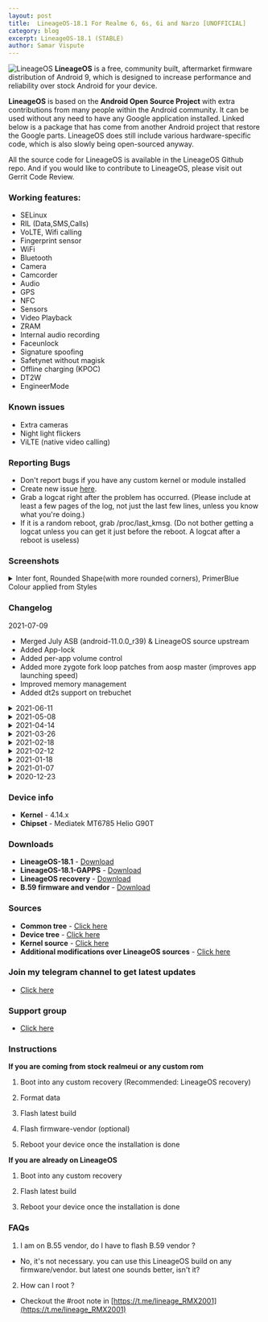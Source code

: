 ```yaml
---
layout: post
title:  LineageOS-18.1 For Realme 6, 6s, 6i and Narzo [UNOFFICIAL]
category: blog
excerpt: LineageOS-18.1 (STABLE)
author: Samar Vispute
---
```


![LineageOS](http://samarv-121.github.io/images/lineageos.png)
**LineageOS** is a free, community built, aftermarket firmware distribution of Android 9, which is designed to increase performance and reliability over stock Android for your device.

**LineageOS** is based on the **Android Open Source Project** with extra contributions from many people within the Android community. It can be used without any need to have any Google application installed. Linked below is a package that has come from another Android project that restore the Google parts. LineageOS does still include various hardware-specific code, which is also slowly being open-sourced anyway.

All the source code for LineageOS is available in the LineageOS Github repo. And if you would like to contribute to LineageOS, please visit out Gerrit Code Review.

### Working features:
* SELinux
* RIL (Data,SMS,Calls)
* VoLTE, Wifi calling
* Fingerprint sensor
* WiFi
* Bluetooth
* Camera
* Camcorder
* Audio
* GPS
* NFC
* Sensors
* Video Playback
* ZRAM
* Internal audio recording
* Faceunlock
* Signature spoofing
* Safetynet without magisk
* Offline charging (KPOC)
* DT2W
* EngineerMode
 
### Known issues
* Extra cameras
* Night light flickers
* ViLTE (native video calling)

### Reporting Bugs
* Don't report bugs if you have any custom kernel or module installed
* Create new issue [here](https://github.com/SamarV-121/android_device_realme_RMX2001/issues).
* Grab a logcat right after the problem has occurred. (Please include at least a few pages of the log, not just the last few lines, unless you know what you're doing.)
* If it is a random reboot, grab /proc/last_kmsg. (Do not bother getting a logcat unless you can get it just before the reboot. A logcat after a reboot is useless)

### Screenshots
<details>
<summary>Inter font, Rounded Shape(with more rounded corners), PrimerBlue Colour applied from Styles</summary>
<div id="images">
<img class="screenshot" src="https://i.imgur.com/RQQ8cRW.png">
<img class="screenshot" src="https://i.imgur.com/gRiVXeM.png">
<img class="screenshot" src="https://i.imgur.com/Y1JQJt0.png">
<img class="screenshot" src="https://i.imgur.com/NZaTF6T.png">
<img class="screenshot" src="https://i.imgur.com/jCvpJm0.png">
<img class="screenshot" src="https://i.imgur.com/WKw1NGS.png">
<img class="screenshot" src="https://i.imgur.com/jhcD5rk.png">
<img class="screenshot" src="https://i.imgur.com/sJXEbe8.png">
<img class="screenshot" src="https://i.imgur.com/uIxOYkX.png">
<img class="screenshot" src="https://i.imgur.com/O5Q5cNx.png">
<img class="screenshot" src="https://i.imgur.com/SuPpT74.png">
<img class="screenshot" src="https://i.imgur.com/MdtwCgI.png">
</div>
</details>

### Changelog
2021-07-09
* Merged July ASB (android-11.0.0_r39) & LineageOS source upstream
* Added App-lock
* Added per-app volume control
* Added more zygote fork loop patches from aosp master (improves app launching speed)
* Improved memory management
* Added dt2s support on trebuchet

<details>
<summary>2021-06-11</summary>
<p><ul>
<li>Renamed LineageOS version to 18.1-plus</li>
<li>Merged June ASB (android-11.0.0_r38) & LineageOS source upstream</li>
<li>Added seperate inbuilt gapps build</li>
<li>Added Inter,GoogleSans,OneplusSlate,SamsungOne fonts to Styles</li>
<li>Added new PrimerBlue theme to Styles/Colour</li>
<li>Added Rounded and RoundedRect Icon shapes with more rounded corners to Styles/Shape</li>
<li>Fixed long press key reboot</li>
<li>Fixed audio in Wifi calls</li>
<li>Replaced GameMode with PerformanceProfile along with the addition of PowerSaving profile</li>
<li>Updated CameraGo to the latest version</li>
<li>Allowed user to add/remove QS with one click</li>
<li>Added option to restrict USB when the device is locked (to Settings/Privacy/Trust)</li>
<li>Added reboot to fastboot option in power menu</li>
<li>Added power menu customizations (airplane mode, screenshot, lockdown, bugreport, user switcher)</li>
</ul></p>
</details>

<details>
<summary>2021-05-08</summary>
<p><ul>
<li>May security patch and LineageOS source upstream</li>
<li>Added performance profile (Enable Game Mode from Realme Settings to activate it)</li>
<li>Added exFAT and NTFS support</li>
<li>UI and app launching performace improvements</li>
<li>Added Charging limit control</li>
<li>Fixed "can't wakeup device in offline charging mode"</li>
<li>Added new UI default accent and background colors</li>
<li>Misc improvements</li>
</ul></p>
</details>

<details>
<summary>2021-04-14</summary>
<p><ul>
<li>Source built kernel</li>
<li>April security patch and LineageOS source upstream</li>
<li>Improved overall performance</li>
<li>Faster app launching</li>
<li>Added live FPS meter</li>
<li>Fixed unexpected disconnects from weak 5 GHz Wi-Fi networks</li>
<li>Enabled WiFi calling</li>
<li>Many misc improvements</li>
</ul></p>
</details>

<details>
<summary>2021-03-26</summary>
<p><ul>
<li>March security patch and LineageOS source upstream</li>
<li>Added Realme Settings (check above screenshot for features)</li>
<li>Added new faceunlock impl with 3rd party apps support</li>
<li>Added typographic lockscreen clock face</li>
<li>Added long screenshot support</li>
<li>Fixed lag whilst recording screen</li>
<li>Updated power profile config</li>
<li>Misc improvements</li>
</ul></p>
</details>

<details>
<summary>2021-02-18</summary>
<p><ul>
<li>Enforced SELinux</li>
<li>Added OnePlus Launcher as a default launcher</li>
<li>Misc improvements</li>
</ul></p>
</details>

<details>
<summary>2021-02-12</summary>
<p><ul>
<li>February security patch</li>
<li>Lineage source upstream</li>
<li>Enabled encryption</li>
<li>Revamped power menu with a blurred background</li>
<li>Improved quick settings and notification shade appearance</li>
<li>Added iOS blue accent color and dark background color</li>
<li>Added Three finger swipe to screenshot support</li>
<li>Misc improvements</li>
</ul></p>
</details>

<details>
<summary>2021-01-18</summary>
<p><ul>
<li>Jan Security patch</li>
<li>Lineage Source upstream</li>
<li>Fixed NFC (on EU varient ofc)</li>
<li>Fixed KPOC (Offline charging animation)</li>
<li>Fixed brightness levels</li>
<li>Fixed Hotspot</li>
<li>Fixed crash while setting On-device wallpapers</li>
<li>Boottime tunings</li>
<li>Misc improvements</li>
</ul></p>
</details>

<details>
<summary>2021-01-07</summary>
<p><ul>
<li>Fixed Video/Screen recording and other media related issues on B.53 vendor</li>
<li>Fixed issues with fingerprint scanner</li>
<li>Passes safetynet without magisk</li>
<li>Added option to switch refresh rates in Display settings</li>
<li>Fixed and enabled DT2W by default</li>
<li>Enabled GameMode by default</li>
<li>Disabled edge limit control interface (Fixes multitouch on edge issue)</li>
<li>Fixed OTG</li>
<li>Added EngineerMode</li>
<li>Optimized android runtime</li>
<li>Decreased boot time</li>
<li>Decreased LCD density to 420 (looks better :3)</li>
<li>Enabled call recording</li>
<li>Fixed camera in telegram, microsoft teams, discord</li>
<li>Enabled device controls feature in power menu</li>
<li>Enabled blur by default</li>
<li>Improved status bar height and padding</li>
</ul></p>
</details>

<details>
<summary>2020-12-23</summary>
<p><ul>
<li>Initial beta release</li>
</ul></p>
</details>

### Device info
* **Kernel** - 4.14.x
* **Chipset** - Mediatek MT6785 Helio G90T

### Downloads
* **LineageOS-18.1** - [Download](https://github.com/SamarV-121/releases/releases/download/20210709_085405/lineage-18.1-plus-20210709_084339-UNOFFICIAL-b7d24d8-RMX2001.zip)
* **LineageOS-18.1-GAPPS** - [Download](https://github.com/SamarV-121/releases/releases/download/20210709_083745/lineage-18.1-plus-20210709_082439-UNOFFICIAL-b7d24d8-RMX2001.zip)
* **LineageOS recovery** - [Download](https://github.com/SamarV-121/releases/releases/download/20210523_065802/LineageOS-18.1-recovery-RMX2001-RealmeUI_1.0-20210522.img)
* **B.59 firmware and vendor** - [Download](https://t.me/RM6Official/471263)

### Sources
* **Common tree** - [Click here](https://github.com/SamarV-121/android_device_realme_mt6785-common)
* **Device tree** - [Click here](https://github.com/SamarV-121/android_device_realme_RMX2001)
* **Kernel source** - [Click here](https://github.com/SamarV-121/android_kernel_realme_RMX2001/tree/lineage-18.1)
* **Additional modifications over LineageOS sources** - [Click here](https://github.com/SamarV-121/android_vendor_extra)

### Join my telegram channel to get latest updates
* [Click here](https://t.me/SamarV121_projects)

### Support group
* [Click here](https://t.me/lineage_RMX2001)

### Instructions
**If you are coming from stock realmeui or any custom rom**

1) Boot into any custom recovery (Recommended: LineageOS recovery)

2) Format data

3) Flash latest build

4) Flash firmware-vendor (optional)

5) Reboot your device once the installation is done

**If you are already on LineageOS**

1) Boot into any custom recovery

2) Flash latest build

3) Reboot your device once the installation is done

### FAQs
1) I am on B.55 vendor, do I have to flash B.59 vendor ?
- No, it's not necessary. you can use this LineageOS build on any firmware/vendor. but latest one sounds better, isn't it?

2) How can I root ?
- Checkout the #root note in [https://t.me/lineage_RMX2001](https://t.me/lineage_RMX2001)
